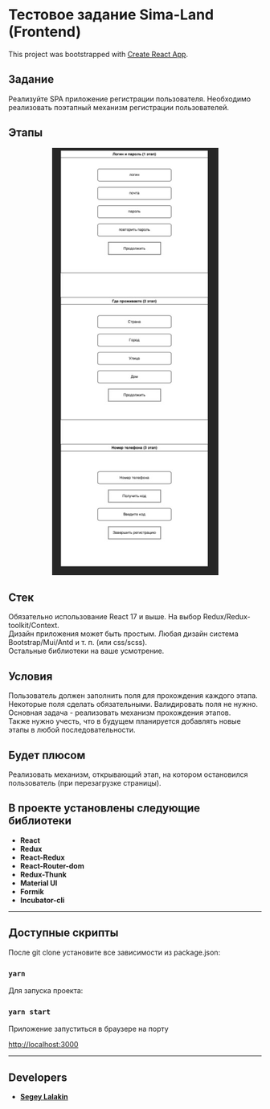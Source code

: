 # Тестовое задание Sima-Land (Frontend) #

This project was bootstrapped with [Create React App](https://github.com/facebook/create-react-app).

## Задание
Реализуйте SPA приложение регистрации пользователя.
Необходимо реализовать поэтапный механизм регистрации пользователей.

## Этапы

<div style="text-align: center">

![example](src/assets/image/diagram.jpg)

</div>

## Стек
Обязательно использование React 17 и выше. На выбор 
Redux/Redux-toolkit/Context.\
Дизайн приложения может быть простым. Любая дизайн система 
Bootstrap/Mui/Antd и т. п. (или css/scss).\
Остальные библиотеки на ваше усмотрение.

## Условия
Пользователь должен заполнить поля для прохождения каждого этапа.\
Некоторые поля сделать обязательными. Валидировать поля не нужно.\
Основная задача - реализовать механизм прохождения этапов.\
Также нужно учесть, что в будущем планируется добавлять новые этапы в любой 
последовательности.

## Будет плюсом
Реализовать механизм, открывающий этап, на котором остановился пользователь 
(при перезагрузке страницы).



## В проекте установлены следующие библиотеки
- **React**
- **Redux**
- **React-Redux**
- **React-Router-dom**
- **Redux-Thunk**
- **Material UI**
- **Formik**
- **Incubator-cli**

<hr>

## Доступные скрипты

После git clone установите все зависимости из package.json:

### `yarn`

Для запуска проекта:

### `yarn start`

Приложение запуститься в браузере на порту

[http://localhost:3000](http://localhost:3000)

<hr>

## Developers
- **[Segey Lalakin](https://github.com/Rumata-SL)**
